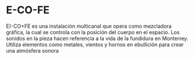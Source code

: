 E-CO-FE
=======

E)-CO+FE es una instalación multicanal que opera como mezcladora gráfica, 
la cual se controla con la posición del cuerpo en el espacio. Los sonidos 
en la pieza hacen referencia a la vida de la fundidura en Monterrey. 
Utiliza elementos como metales, vientos y hornos en ebullición para crear una atmósfera sonora

